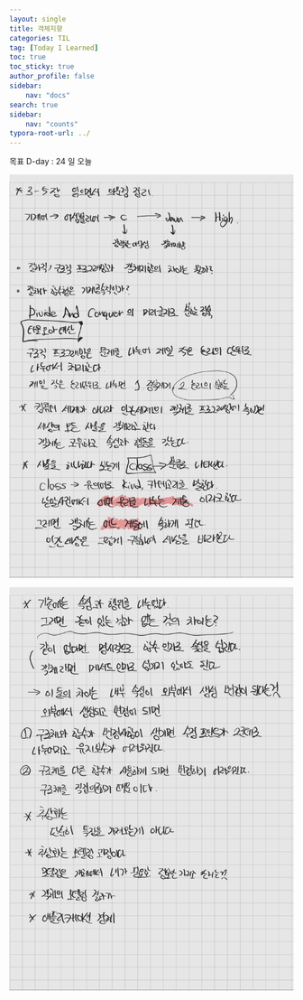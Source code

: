 ```yaml
---
layout: single
title: 객체지향
categories: TIL
tag: [Today I Learned]
toc: true
toc_sticky: true
author_profile: false
sidebar:
    nav: "docs"
search: true
sidebar:
    nav: "counts"
typora-root-url: ../
---
```

목표 D-day : 24 일
오늘

![KakaoTalk_20241120_182011790](/images/2024-11-10-til-20241110/KakaoTalk_20241120_182011790.jpg)

![KakaoTalk_20241120_182011790_01](/images/2024-11-10-til-20241110/KakaoTalk_20241120_182011790_01.jpg)
